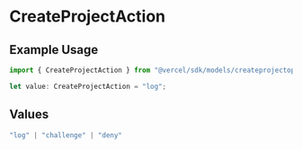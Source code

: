 # CreateProjectAction

## Example Usage

```typescript
import { CreateProjectAction } from "@vercel/sdk/models/createprojectop.js";

let value: CreateProjectAction = "log";
```

## Values

```typescript
"log" | "challenge" | "deny"
```